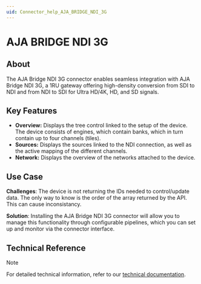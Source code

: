```yaml
---
uid: Connector_help_AJA_BRIDGE_NDI_3G
---
```


# AJA BRIDGE NDI 3G

## About

The AJA Bridge NDI 3G connector enables seamless integration with AJA Bridge NDI 3G, a 1RU gateway offering high-density conversion from SDI to NDI and from NDI to SDI for Ultra HD/4K, HD, and SD signals.

## Key Features

- **Overview:** Displays the tree control linked to the setup of the device. The device consists of engines, which contain banks, which in turn contain up to four channels (tiles).
- **Sources:** Displays the sources linked to the NDI connection, as well as the active mapping of the different channels.
- **Network:** Displays the overview of the networks attached to the device.

## Use Case

**Challenges**: The device is not returning the IDs needed to control/update data. The only way to know is the order of the array returned by the API. This can cause inconsistancy. 

**Solution**: Installing the AJA Bridge NDI 3G connector will allow you to manage this functionality through configurable pipelines, which you can set up and monitor via the connector interface.

## Technical Reference

> [!NOTE]
> For detailed technical information, refer to our [technical documentation](xref:Connector_help_AJA_BRIDGE_NDI_3G_Technical).
